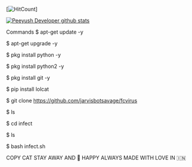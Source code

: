 [![HitCount](http://hits.dwyl.com/jarvisbotsavage/fcvirus.svg)]

[![Peeyush Developer github stats](https://github-readme-stats.vercel.app/api?username=jarvisbotsavage)](https://github.com/jarvisbotsavage/github-readme-stats)

Commands
$ apt-get update -y

$ apt-get upgrade -y

$ pkg install python -y 

$ pkg install python2 -y

$ pkg install git -y

$ pip install lolcat

$ git clone https://github.com/jarvisbotsavage/fcvirus

$ ls

$ cd infect

$ ls

$ bash infect.sh

COPY CAT STAY AWAY AND 🤣 HAPPY ALWAYS
MADE WITH LOVE IN 🇮🇳

